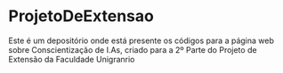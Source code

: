 # ProjetoDeExtensao
 Este é um depositório onde está presente os códigos para a página web sobre Conscientização de I.As, criado para a 2º Parte do Projeto de Extensão da Faculdade Unigranrio
